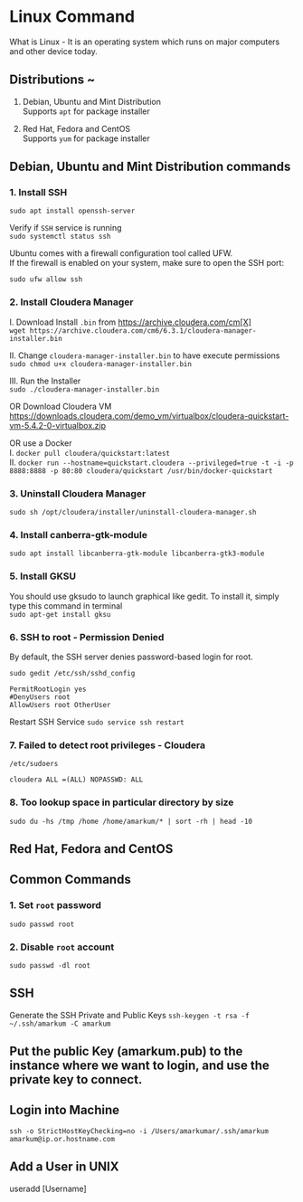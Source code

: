 # Linux Command

What is Linux - It is an operating system which runs on major computers and other device today.

## Distributions ~
1. Debian, Ubuntu and Mint Distribution<br/>
 Supports `apt` for package installer

2. Red Hat, Fedora and CentOS<br/>
 Supports `yum` for package installer

## Debian, Ubuntu and Mint Distribution commands

### 1. Install SSH
`sudo apt install openssh-server`

Verify if `SSH` service is running <br/>
`sudo systemctl status ssh`

Ubuntu comes with a firewall configuration tool called UFW. <br/>
If the firewall is enabled on your system, make sure to open the SSH port:

`sudo ufw allow ssh`

### 2. Install Cloudera Manager

I. Download Install `.bin` from https://archive.cloudera.com/cm[X] <br/>
    `wget https://archive.cloudera.com/cm6/6.3.1/cloudera-manager-installer.bin`

II. Change `cloudera-manager-installer.bin` to have execute permissions <br/>
    `sudo chmod u+x cloudera-manager-installer.bin`
    
III. Run the Installer <br/>
     `sudo ./cloudera-manager-installer.bin`  
     
OR Download Cloudera VM <br/>
https://downloads.cloudera.com/demo_vm/virtualbox/cloudera-quickstart-vm-5.4.2-0-virtualbox.zip </br>

OR use a Docker <br/>
I. `docker pull cloudera/quickstart:latest` <br/>
II. `docker run --hostname=quickstart.cloudera --privileged=true -t -i -p 8888:8888 -p 80:80 cloudera/quickstart /usr/bin/docker-quickstart`     

### 3. Uninstall Cloudera Manager
`sudo sh /opt/cloudera/installer/uninstall-cloudera-manager.sh`   
     
### 4. Install canberra-gtk-module
`sudo apt install libcanberra-gtk-module libcanberra-gtk3-module`   

### 5. Install GKSU
You should use gksudo to launch graphical like gedit. To install it, simply type this command in terminal <br/>
`sudo apt-get install gksu`

### 6. SSH to root - Permission Denied
By default, the SSH server denies password-based login for root. 

`sudo gedit /etc/ssh/sshd_config` <br/>

```text
PermitRootLogin yes
#DenyUsers root
AllowUsers root OtherUser
```

Restart SSH Service
`sudo service ssh restart`

### 7. Failed to detect root privileges - Cloudera
`/etc/sudoers`

```text
cloudera ALL =(ALL) NOPASSWD: ALL
```

### 8. Too lookup space in particular directory by size
`sudo du -hs /tmp /home /home/amarkum/* | sort -rh | head -10`

## Red Hat, Fedora and CentOS

## Common Commands

### 1. Set `root` password
`sudo passwd root`

### 2. Disable `root` account
`sudo passwd -dl root`

## SSH
Generate the SSH Private and Public Keys
`ssh-keygen -t rsa -f ~/.ssh/amarkum -C amarkum`

## Put the public Key (amarkum.pub) to the instance where we want to login, and use the private key to connect.

## Login into Machine
`ssh -o StrictHostKeyChecking=no -i /Users/amarkumar/.ssh/amarkum amarkum@ip.or.hostname.com`

## Add a User in UNIX
useradd [Username]

